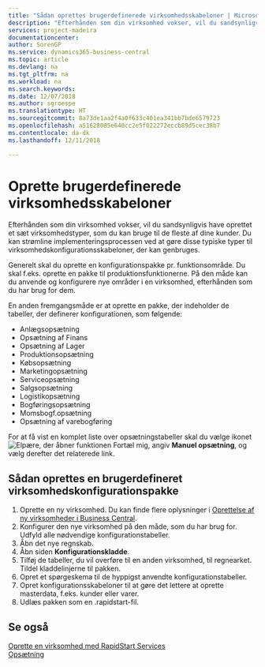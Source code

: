 ```yaml
---
title: "Sådan oprettes brugerdefinerede virksomhedsskabeloner | Microsoft Docs"
description: "Efterhånden som din virksomhed vokser, vil du sandsynligvis have oprettet et sæt virksomhedstyper, som du kan bruge til de fleste af dine kunder. Du kan strømline implementeringsprocessen ved at gøre disse typiske typer til virksomhedskonfigurationsskabeloner, der kan genbruges."
services: project-madeira
documentationcenter: 
author: SorenGP
ms.service: dynamics365-business-central
ms.topic: article
ms.devlang: na
ms.tgt_pltfrm: na
ms.workload: na
ms.search.keywords: 
ms.date: 12/07/2018
ms.author: sgroespe
ms.translationtype: HT
ms.sourcegitcommit: 8a73de1aa2f4a0f633c401ea341bb7bde6579723
ms.openlocfilehash: a51628085e640cc2e5f022272eccb89d5cec38b7
ms.contentlocale: da-dk
ms.lasthandoff: 12/11/2018

---
```

# <a name="create-custom-company-configuration-packages"></a>Oprette brugerdefinerede virksomhedsskabeloner
Efterhånden som din virksomhed vokser, vil du sandsynligvis have oprettet et sæt virksomhedstyper, som du kan bruge til de fleste af dine kunder. Du kan strømline implementeringsprocessen ved at gøre disse typiske typer til virksomhedskonfigurationsskabeloner, der kan genbruges.  

Generelt skal du oprette en konfigurationspakke pr. funktionsområde. Du skal f.eks. oprette en pakke til produktionsfunktionerne. På den måde kan du anvende og konfigurere nye områder i en virksomhed, efterhånden som du har brug for dem.  

En anden fremgangsmåde er at oprette en pakke, der indeholder de tabeller, der definerer konfigurationen, som følgende:  

-   Anlægsopsætning  
-   Opsætning af Finans  
-   Opsætning af Lager  
-   Produktionsopsætning  
-   Købsopsætning  
-   Marketingopsætning  
-   Serviceopsætning  
-   Salgsopsætning  
-   Logistikopsætning  
-   Bogføringsopsætning  
-   Momsbogf.opsætning  
-   Opsætning af varebogføring  

For at få vist en komplet liste over opsætningstabeller skal du vælge ikonet ![Elpære, der åbner funktionen Fortæl mig](media/ui-search/search_small.png "Fortæl mig, hvad du vil foretage dig"), angiv **Manuel opsætning**, og vælg derefter det relaterede link.  

## <a name="to-create-a-custom-company-configuration-package"></a>Sådan oprettes en brugerdefineret virksomhedskonfigurationspakke  
1.  Oprette en ny virksomhed. Du kan finde flere oplysninger i [Oprettelse af ny virksomheder i Business Central](about-new-company.md).  
3.  Konfigurer den nye virksomhed på den måde, som du har brug for. Udfyld alle nødvendige konfigurationstabeller.  
4.  Åbn det nye regnskab.
5. Åbn siden **Konfigurationskladde**.  
6.  Tilføj de tabeller, du vil overføre til en anden virksomhed, til regnearket. Tildel kladdelinjerne til pakken.  
7.  Opret et spørgeskema til de hyppigst anvendte konfigurationstabeller.  
8.  Opret konfigurationsskabeloner til at gøre det lettere at oprette masterdata, f.eks. kunder eller varer.  
9.  Udlæs pakken som en .rapidstart-fil.  

## <a name="see-also"></a>Se også  
[Oprette en virksomhed med RapidStart Services](admin-set-up-a-company-with-rapidstart.md)  
[Opsætning](admin-setup-and-administration.md)


